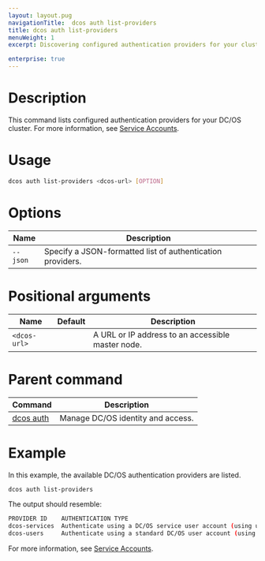 ```yaml
---
layout: layout.pug
navigationTitle:  dcos auth list-providers
title: dcos auth list-providers
menuWeight: 1
excerpt: Discovering configured authentication providers for your cluster

enterprise: true
---
```


# Description
This command lists configured authentication providers for your DC/OS cluster. For more information, see [Service Accounts](/1.12/security/ent/service-auth/).

# Usage

```bash
dcos auth list-providers <dcos-url> [OPTION]
```

# Options


| Name | Description |
|---------|-------------|
| `--json`   | Specify a JSON-formatted list of authentication providers. |

# Positional arguments


| Name | Default | Description |
|---------|-------------|-------------|
| `<dcos-url>`   |             | A URL or IP address to an accessible master node. |

# Parent command

| Command | Description |
|---------|-------------|
| [dcos auth](/1.12/cli/command-reference/dcos-auth/) |  Manage DC/OS identity and access. |

# Example

In this example, the available DC/OS authentication providers are listed.

```bash
dcos auth list-providers
```

The output should resemble:

```bash
PROVIDER ID    AUTHENTICATION TYPE
dcos-services  Authenticate using a DC/OS service user account (using username and private key)
dcos-users     Authenticate using a standard DC/OS user account (using username and password)
```

For more information, see [Service Accounts](/1.12/security/ent/service-auth/).
